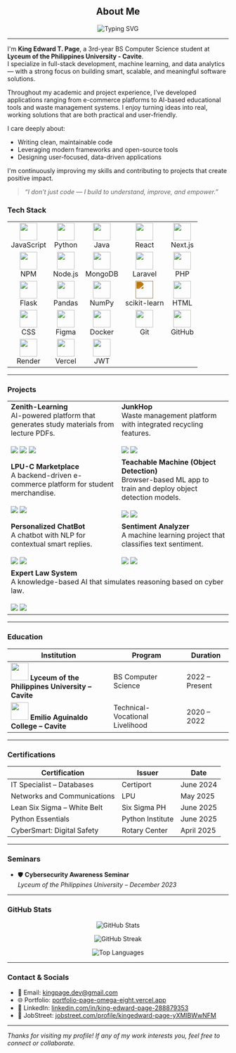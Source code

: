 <!-- About Me Section -->
<h2 align="center">About Me</h2>

<p align="center">
  <img src="https://readme-typing-svg.demolab.com?font=Fira+Code&weight=500&size=20&pause=1000&color=00D9FF&center=true&vCenter=true&width=600&lines=Developer+%7C+AI+Explorer+%7C+Clean+Code+Enthusiast;Solving+real-world+problems+through+technology;Always+learning%2C+always+building" alt="Typing SVG" />
</p>

---

I'm **King Edward T. Page**, a 3rd-year BS Computer Science student at **Lyceum of the Philippines University - Cavite**.  
I specialize in full-stack development, machine learning, and data analytics — with a strong focus on building smart, scalable, and meaningful software solutions.

Throughout my academic and project experience, I’ve developed applications ranging from e-commerce platforms to AI-based educational tools and waste management systems. I enjoy turning ideas into real, working solutions that are both practical and user-friendly.

I care deeply about:
- Writing clean, maintainable code  
- Leveraging modern frameworks and open-source tools  
- Designing user-focused, data-driven applications  

I'm continuously improving my skills and contributing to projects that create positive impact.

> *“I don’t just code — I build to understand, improve, and empower.”*



### Tech Stack

<table>
  <tr>
    <td align="center"><img src="https://cdn.jsdelivr.net/gh/devicons/devicon/icons/javascript/javascript-original.svg" width="40"/><br>JavaScript</td>
    <td align="center"><img src="https://cdn.jsdelivr.net/gh/devicons/devicon/icons/python/python-original.svg" width="40"/><br>Python</td>
    <td align="center"><img src="https://cdn.jsdelivr.net/gh/devicons/devicon/icons/java/java-original.svg" width="40"/><br>Java</td>
    <td align="center"><img src="https://cdn.jsdelivr.net/gh/devicons/devicon/icons/react/react-original.svg" width="40"/><br>React</td>
    <td align="center"><img src="https://cdn.jsdelivr.net/gh/devicons/devicon/icons/nextjs/nextjs-original.svg" width="40"/><br>Next.js</td>
  </tr>
  <tr>
    <td align="center"><img src="https://cdn.jsdelivr.net/gh/devicons/devicon/icons/npm/npm-original-wordmark.svg" width="40"/><br>NPM</td>
    <td align="center"><img src="https://cdn.jsdelivr.net/gh/devicons/devicon/icons/nodejs/nodejs-original.svg" width="40"/><br>Node.js</td>
    <td align="center"><img src="https://cdn.jsdelivr.net/gh/devicons/devicon/icons/mongodb/mongodb-original.svg" width="40"/><br>MongoDB</td>
    <td align="center"><img src="https://cdn.jsdelivr.net/gh/devicons/devicon/icons/laravel/laravel-plain.svg" width="40"/><br>Laravel</td>
    <td align="center"><img src="https://cdn.jsdelivr.net/gh/devicons/devicon/icons/php/php-original.svg" width="40"/><br>PHP</td>
  </tr>
  <tr>
    <td align="center"><img src="https://cdn.jsdelivr.net/gh/devicons/devicon/icons/flask/flask-original.svg" width="40"/><br>Flask</td>
    <td align="center"><img src="https://cdn.jsdelivr.net/gh/devicons/devicon/icons/pandas/pandas-original.svg" width="40"/><br>Pandas</td>
    <td align="center"><img src="https://cdn.jsdelivr.net/gh/devicons/devicon/icons/numpy/numpy-original.svg" width="40"/><br>NumPy</td>
    <td align="center">
    <img src="https://cdn.jsdelivr.net/npm/simple-icons@v10/icons/scikitlearn.svg" width="40" style="filter: invert(57%) sepia(85%) saturate(506%) hue-rotate(358deg) brightness(92%) contrast(94%)"/><br>scikit-learn</td>
    <td align="center"><img src="https://cdn.jsdelivr.net/gh/devicons/devicon/icons/html5/html5-original.svg" width="40"/><br>HTML</td>
  </tr>
  <tr>
    <td align="center"><img src="https://cdn.jsdelivr.net/gh/devicons/devicon/icons/css3/css3-original.svg" width="40"/><br>CSS</td>
    <td align="center"><img src="https://cdn.jsdelivr.net/gh/devicons/devicon/icons/figma/figma-original.svg" width="40"/><br>Figma</td>
    <td align="center"><img src="https://cdn.jsdelivr.net/gh/devicons/devicon/icons/docker/docker-original.svg" width="40"/><br>Docker</td>
    <td align="center"><img src="https://cdn.jsdelivr.net/gh/devicons/devicon/icons/git/git-original.svg" width="40"/><br>Git</td>
    <td align="center"><img src="https://cdn.jsdelivr.net/gh/devicons/devicon/icons/github/github-original.svg" width="40"/><br>GitHub</td>
  </tr>
  <tr>
    <td align="center"><img src="https://raw.githubusercontent.com/detain/svg-logos/master/svg/render.svg" width="40"/><br>Render</td>
    <td align="center"><img src="https://www.svgrepo.com/show/327408/logo-vercel.svg" width="40"/><br>Vercel</td>
    <td align="center"><img src="https://jwt.io/img/pic_logo.svg" width="40"/><br>JWT</td>
  </tr>
</table>


---

### Projects

<div align="center">

<table>
  <tr>
    <td width="50%">
      <strong>Zenith-Learning</strong><br>
      AI-powered platform that generates study materials from lecture PDFs.<br><br>
      <img src="https://img.shields.io/badge/-Nuxt.js-00C58E?style=flat-square&logo=nuxtdotjs&logoColor=white"/>
      <img src="https://img.shields.io/badge/-Python-3776AB?style=flat-square&logo=python&logoColor=white"/>
      <img src="https://img.shields.io/badge/-Flask-000000?style=flat-square&logo=flask"/>
    </td>
    <td width="50%">
      <strong>JunkHop</strong><br>
      Waste management platform with integrated recycling features.<br><br>
      <img src="https://img.shields.io/badge/-Laravel-F9322C?style=flat-square&logo=laravel&logoColor=white"/>
      <img src="https://img.shields.io/badge/-Nuxt.js-00C58E?style=flat-square&logo=nuxtdotjs&logoColor=white"/>
    </td>
  </tr>
  <tr>
    <td>
      <strong>LPU-C Marketplace</strong><br>
      A backend-driven e-commerce platform for student merchandise.<br><br>
      <img src="https://img.shields.io/badge/-PHP-777BB4?style=flat-square&logo=php&logoColor=white"/>
      <img src="https://img.shields.io/badge/-MySQL-4479A1?style=flat-square&logo=mysql&logoColor=white"/>
    </td>
    <td>
      <strong>Teachable Machine (Object Detection)</strong><br>
      Browser-based ML app to train and deploy object detection models.<br><br>
      <img src="https://img.shields.io/badge/-TensorFlow-FF6F00?style=flat-square&logo=tensorflow&logoColor=white"/>
      <img src="https://img.shields.io/badge/-JavaScript-F7DF1E?style=flat-square&logo=javascript&logoColor=black"/>
    </td>
  </tr>
  <tr>
    <td>
      <strong>Personalized ChatBot</strong><br>
      A chatbot with NLP for contextual smart replies.<br><br>
      <img src="https://img.shields.io/badge/-Python-3776AB?style=flat-square&logo=python&logoColor=white"/>
      <img src="https://img.shields.io/badge/-NLP-006400?style=flat-square"/>
    </td>
    <td>
      <strong>Sentiment Analyzer</strong><br>
      A machine learning project that classifies text sentiment.<br><br>
      <img src="https://img.shields.io/badge/-scikit--learn-F7931E?style=flat-square&logo=scikitlearn&logoColor=white"/>
      <img src="https://img.shields.io/badge/-Python-3776AB?style=flat-square&logo=python&logoColor=white"/>
    </td>
  </tr>
  <tr>
    <td colspan="2">
      <strong>Expert Law System</strong><br>
      A knowledge-based AI that simulates reasoning based on cyber law.<br><br>
      <img src="https://img.shields.io/badge/-JavaScript-F7DF1E?style=flat-square&logo=javascript&logoColor=black"/>
      <img src="https://img.shields.io/badge/-Node.js-339933?style=flat-square&logo=nodedotjs&logoColor=white"/>
    </td>
  </tr>
</table>

</div>

---

### Education

| Institution | Program | Duration |
|------------|---------|----------|
| <img src="https://upload.wikimedia.org/wikipedia/en/1/13/Lyceum_of_the_Philippines_University_seal.png" width="40"/> **Lyceum of the Philippines University – Cavite** | BS Computer Science | 2022 – Present |
| <img src="https://upload.wikimedia.org/wikipedia/en/2/25/Emilio_Aguinaldo_College_logo.png" width="40"/> **Emilio Aguinaldo College – Cavite** | Technical-Vocational Livelihood | 2020 – 2022 |

---

### Certifications

| Certification | Issuer | Date |
|---------------|--------|------|
| IT Specialist – Databases | Certiport | June 2024 |
| Networks and Communications | LPU | May 2025 |
| Lean Six Sigma – White Belt | Six Sigma PH | June 2025 |
| Python Essentials | Python Institute | June 2025 |
| CyberSmart: Digital Safety | Rotary Center | April 2025 |

---

### Seminars

- 🛡️ **Cybersecurity Awareness Seminar**  
  *Lyceum of the Philippines University – December 2023*

---

### GitHub Stats

<p align="center">
  <img src="https://github-readme-stats.vercel.app/api?username=kingpage03&show_icons=true&theme=tokyonight&hide_border=true" alt="GitHub Stats" />
</p>

<p align="center">
  <img src="https://github-readme-streak-stats.herokuapp.com/?user=kingpage03&theme=tokyonight&hide_border=true" alt="GitHub Streak" />
</p>

<p align="center">
  <img src="https://github-readme-stats.vercel.app/api/top-langs/?username=kingpage03&layout=compact&theme=tokyonight&hide_border=true" alt="Top Languages" />
</p>

---

### Contact & Socials

- 📧 Email: [kingpage.dev@gmail.com](mailto:kingpage.dev@gmail.com)  
- 🌐 Portfolio: [portfolio-page-omega-eight.vercel.app](https://portfolio-page-omega-eight.vercel.app)  
- 💼 LinkedIn: [linkedin.com/in/king-edward-page-288879353](https://www.linkedin.com/in/king-edward-page-288879353)  
- 📄 JobStreet: [jobstreet.com/profile/kingedward-page-yXMlBWwNFM](https://ph.jobstreet.com/profile/kingedward-page-yXMlBWwNFM)

---

*Thanks for visiting my profile! If any of my work interests you, feel free to connect or collaborate.*
